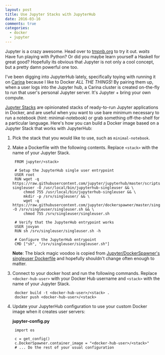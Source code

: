 ```yaml
---
layout: post
title: Use Jupyter Stacks with JupyterHub
date: 2016-03-16
comments: true
categories:
  - docker
  - jupyter
---
```


Jupyter is a crazy awesome. Head over to [tmpnb.org](http://tmpnb.org) to try it out. _waits_
Have fun playing with Python? Or did you maybe learn yourself a Haskell for great good?
Hopefully its obvious that Jupyter is not only a cool concept, but a pretty damn powerful one too.

I've been digging into JupyterHub lately, specifically toying with running it on [Carina](http://getcarina.com)
because I like to Docker _ALL THE THINGS_! By pairing them up, when a user logs into the Jupyter hub,
a Carina cluster is created on-the-fly to run that user's personal Jupyter server.
It's Jupyter + bring your own compute.

[Jupyter Stacks](https://github.com/jupyter/docker-stacks) are opinionated stacks of
ready-to-run Jupyter applications in Docker, and are useful when you want to use
bare minimum necessary to run a notebook (hint: minimal-notebook) or grab something off-the-shelf
for a particular language. Here's how you can build a Docker image based on a Jupyter Stack that works with JupyterHub:

1. Pick the stack that you would like to use, such as `minimal-notebook`.

2. Make a Dockerfile with the following contents. Replace `<stack>` with
    the name of your Jupyter Stack.


        FROM jupyter/<stack>

        # Setup the JupyterHub single user entrypoint
        USER root
        RUN wget -q https://raw.githubusercontent.com/jupyter/jupyterhub/master/scripts/jupyterhub-singleuser -O /usr/local/bin/jupyterhub-singleuser && \
            chmod 755 /usr/local/bin/jupyterhub-singleuser && \
            mkdir -p /srv/singleuser/ && \
            wget -q https://raw.githubusercontent.com/jupyter/dockerspawner/master/singleuser/singleuser.sh -O /srv/singleuser/singleuser.sh && \
            chmod 755 /srv/singleuser/singleuser.sh

        # Verify that the JupyterHub entrypoint works
        USER jovyan
        RUN sh /srv/singleuser/singleuser.sh -h

        # Configure the JupyterHub entrypoint
        CMD ["sh", "/srv/singleuser/singleuser.sh"]

    **Note**: The black magic voodoo is copied from [Jupyter/DockerSpawner's singleuser Dockerfile](https://github.com/jupyter/dockerspawner/blob/master/singleuser/Dockerfile)
    and hopefully shouldn't change often enough to matter.

3. Connect to your docker host and run the following commands. Replace `<docker-hub-user>`
    with your Docker Hub username and `<stack>` with the name of your Jupyter Stack.

        docker build -t <docker-hub-user>/<stack> .
        docker push <docker-hub-user>/<stack>

4. Update your JupyterHub configuration to use your custom Docker image when
    it creates user servers:

    **jupyter-config.py**

        import os

        c = get_config()
        c.DockerSpawner.container_image = "<docker-hub-user>/<stack>"
        # ... Do the rest of your usual configuration
